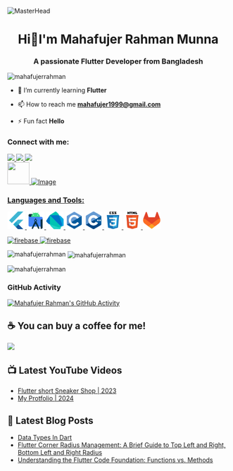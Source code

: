  ![MasterHead](https://indoanalytica.com/static/images/bannerr.gif)

<h1 align="center"> Hi👋I'm Mahafujer Rahman Munna</h1>
<h3 align="center"> A passionate Flutter Developer from Bangladesh</h3>
<img align ="right" alt "Coding" width="400" src="https://themewagon.github.io/satner/img/banner/home-right.png">

<p align="left"> <img src="https://komarev.com/ghpvc/?username=mahafujerrahman&label=Profile%20views&color=0e75b6&style=flat" alt="mahafujerrahman" /></p>

- 🚀 I’m currently learning **Flutter**

- 📫 How to reach me  **mahafujer1999@gmail.com**

- ⚡ Fun fact **Hello**

<h3 align="left"> Connect with me: </h3>
 <div align="left">
   <a href= "https://www.facebook.com/mahafujer1999" > <img src="https://img.shields.io/badge/Facebook-1877F2?style=for-the-badge&logo=facebook&logoColor=white">
   <a href= "https://www.linkedin.com/in/mahafujerrahman/" > <img src="https://img.shields.io/badge/LinkedIn-0077B5?style=for-the-badge&logo=linkedin&logoColor=white">
   <a href= "https://stackoverflow.com/users/23298138/mahafujer-rahman" > <img src="https://img.shields.io/badge/Stack%20Overflow-FE7A16?style=for-the-badge&logo=stackoverflow&logoColor=white">
    <br>
   <a href= "https://www.hackerrank.com/profile/mahafujer1999" > <img src="https://avatars.githubusercontent.com/u/1030588?s=200&v=4"width="50" height="50">
   <a href="https://judge.beecrowd.com/en/profile/430332"> <img src="https://avatars.githubusercontent.com/u/5201116?v=4" width="50" height="50" alt="Image">

  

<h3 align="left">Languages and Tools:</h3>
<p align="left">
<a href="https://www.cprogramming.com/" target="_blank" rel="noreferrer"> <img src="https://raw.githubusercontent.com/devicons/devicon/master/icons/flutter/flutter-original.svg" alt="c" width="40" height="40"/> </a>
  <a href="https://www.cprogramming.com/" target="_blank" rel="noreferrer"> <img src="https://raw.githubusercontent.com/devicons/devicon/master/icons/androidstudio/androidstudio-original.svg" alt="c" width="40" height="40"/> </a>
 <a href="https://www.cprogramming.com/" target="_blank" rel="noreferrer"> <img src="https://raw.githubusercontent.com/devicons/devicon/master/icons/dart/dart-original.svg" alt="c" width="40" height="40"/> </a>
 <a href="https://www.cprogramming.com/" target="_blank" rel="noreferrer"> <img src="https://raw.githubusercontent.com/devicons/devicon/master/icons/c/c-original.svg" alt="c" width="40" height="40"/> </a> 
 <a href="https://www.w3schools.com/cpp/" target="_blank" rel="noreferrer"> <img src="https://raw.githubusercontent.com/devicons/devicon/master/icons/cplusplus/cplusplus-original.svg" alt="cplusplus" width="40" height="40"/> </a> 
 <a href="https://www.w3schools.com/css/" target="_blank" rel="noreferrer"> <img src="https://raw.githubusercontent.com/devicons/devicon/master/icons/css3/css3-original-wordmark.svg" alt="css3" width="40" height="40"/> </a> 
 <a href="https://www.w3.org/html/" target="_blank" rel="noreferrer"> <img src="https://raw.githubusercontent.com/devicons/devicon/master/icons/html5/html5-original-wordmark.svg" alt="html5" width="40" height="40"/> </a>
<a href="https://www.cprogramming.com/" target="_blank" rel="noreferrer"> <img src="https://raw.githubusercontent.com/devicons/devicon/master/icons/gitlab/gitlab-original.svg" alt="c" width="40" height="40"/> </a>
 </p>
<a href="https://firebase.google.com/" target="_blank" rel="noreferrer"> <img src="https://www.vectorlogo.zone/logos/firebase/firebase-icon.svg" alt="firebase" width="40" height="40"/> </a>
<a href="https://firebase.google.com/" target="_blank" rel="noreferrer"> <img src="https://www.vectorlogo.zone/logos/github/github-icon.svg" alt="firebase" width="40" height="40"/> </a>

</p>


<p><img align="left" src="https://github-readme-stats.vercel.app/api/top-langs?username=mahafujerrahman&show_icons=true&locale=en&layout=compact" alt="mahafujerrahman" /></p>

<p>&nbsp;<img align="center" src="https://github-readme-stats.vercel.app/api?username=mahafujerrahman&show_icons=true&locale=en" alt="mahafujerrahman" /></p>

<p><img align="center" src="https://github-readme-streak-stats.herokuapp.com/?user=mahafujerrahman&" alt="mahafujerrahman" /></p>


### GitHub Activity
[![Mahafujer Rahman's GitHub Activity](https://github-readme-activity-graph.vercel.app/graph?username=mahafujerrahman&theme=react&hide_border=true&bg_color=0d1117&color=bb86fc&line=6200ea&point=bb86fc&area=true)](https://github.com/mahafujerrahman)




  ## ☕ You can buy a coffee for me!
<a href="https://www.buymeacoffee.com/mahafujer1w"><img src="https://cdn.buymeacoffee.com/buttons/v2/default-yellow.png" width="200" /></a>
## 📺 Latest YouTube Videos
<!-- YOUTUBE:START -->
- [Flutter short Sneaker Shop | 2023](https://youtube.com/shorts/GPcEBthJ92o?si=1RUOnYJpNIzMxFiw)
- [My Protfolio | 2024 ](https://mahafujer-protfolio.vercel.app/)
<!-- YOUTUBE:END -->

## 📕 Latest Blog Posts
<!-- BLOG-POST-LIST:START -->

- [Data Types In Dart](https://tech-talksmind.blogspot.com/2023/12/data-types-in-dart.html)
- [Flutter Corner Radius Management: A Brief Guide to Top Left and Right, Bottom Left and Right Radius](https://tech-talksmind.blogspot.com/2023/12/flutter-corner-radius-management-brief.html)
- [Understanding the Flutter Code Foundation: Functions vs. Methods](https://medium.com/@mahafujer1999/understanding-the-flutter-code-foundation-functions-vs-methods-a8d29c63581d)

<!-- BLOG-POST-LIST:END -->
